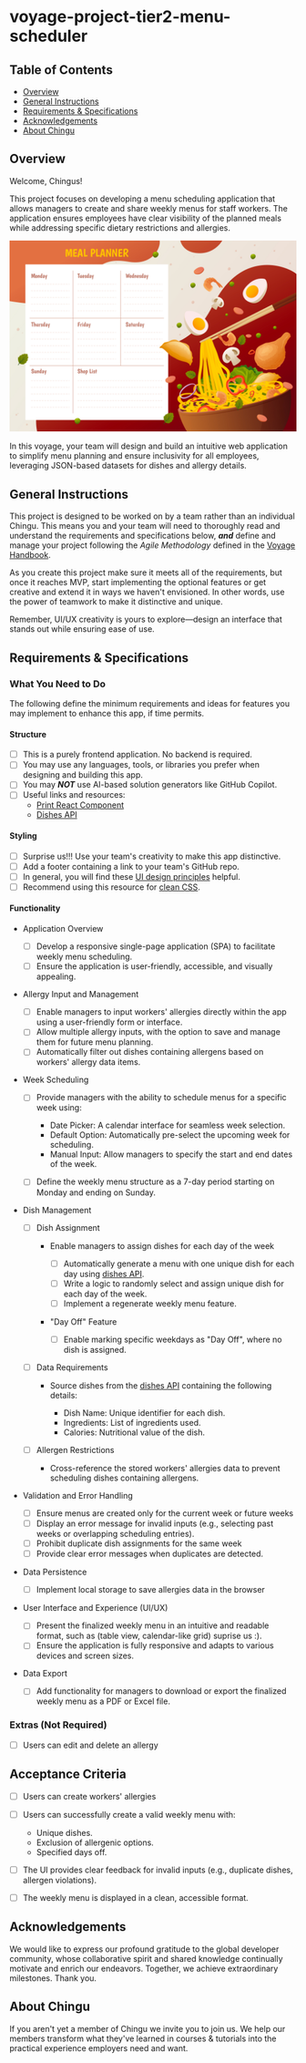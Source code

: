 # voyage-project-tier2-menu-scheduler

## Table of Contents

* [Overview](#overview)
* [General Instructions](#general-instructions)
* [Requirements & Specifications](#requirements-specifications)
* [Acknowledgements](#acknowledgements)
* [About Chingu](#about-chingu)

## Overview

Welcome, Chingus!

This project focuses on developing a menu scheduling application that allows managers to create and share weekly menus for staff workers. The application ensures employees have clear visibility of the planned meals while addressing specific dietary restrictions and allergies.

![Weekly Menu Scheduler](./assets/meal_planner.jpg)

In this voyage, your team will design and build an intuitive web application to simplify menu planning and ensure inclusivity for all employees, leveraging JSON-based datasets for dishes and allergy details.

## General Instructions

This project is designed to be worked on by a team rather than an individual
Chingu. This means you and your team will need to thoroughly read and
understand the requirements and specifications below, **_and_** define and
manage your project following the _Agile Methodology_ defined in the
[Voyage Handbook](https://github.com/chingu-voyages/Handbook/blob/main/docs/guides/voyage/voyage.md#voyage-guide).

As you create this project make sure it meets all of the requirements, but once
it reaches MVP, start implementing the optional features or get creative and
extend it in ways we haven't envisioned. In other words, use the power of
teamwork to make it distinctive and unique.

Remember, UI/UX creativity is yours to explore—design an interface that stands out while ensuring ease of use.

## Requirements & Specifications

### What You Need to Do

The following define the minimum requirements and ideas for features you may
implement to enhance this app, if time permits.

#### Structure

- [ ] This is a purely frontend application. No backend is required.
- [ ] You may use any languages, tools, or libraries you prefer when designing and building this app.
- [ ] You may **_NOT_** use AI-based solution generators like GitHub Copilot.
- [ ] Useful links and resources:
  - [Print React Component](https://www.npmjs.com/package/react-to-print)
  - [Dishes API](https://menus-api.vercel.app/dishes)

#### Styling

- [ ] Surprise us!!! Use your team's creativity to make this app distinctive.
- [ ] Add a footer containing a link to your team's GitHub repo.
- [ ] In general, you will find these [UI design principles](https://www.justinmind.com/ui-design/principles) helpful.
- [ ] Recommend using this resource for [clean CSS](https://israelmitolu.hashnode.dev/writing-cleaner-css-using-bem-methodology).

#### Functionality
- Application Overview

  - [ ] Develop a responsive single-page application (SPA) to facilitate weekly menu scheduling.
  - [ ] Ensure the application is user-friendly, accessible, and visually appealing.

- Allergy Input and Management

  - [ ] Enable managers to input workers' allergies directly within the app using a user-friendly form or interface.
  - [ ] Allow multiple allergy inputs, with the option to save and manage them for future menu planning.
  - [ ] Automatically filter out dishes containing allergens based on workers' allergy data items.
  
- Week Scheduling

  - [ ] Provide managers with the ability to schedule menus for a specific week using:
    - Date Picker: A calendar interface for seamless week selection.
    - Default Option: Automatically pre-select the upcoming week for scheduling.
    - Manual Input: Allow managers to specify the start and end dates of the week.

  - [ ] Define the weekly menu structure as a 7-day period starting on Monday and ending on Sunday.

- Dish Management

  - [ ] Dish Assignment

    - Enable managers to assign dishes for each day of the week

      - [ ] Automatically generate a menu with one unique dish for each day using [dishes API](https://menus-api.vercel.app/dishes).
      - [ ] Write a logic to randomly select and assign unique dish for each day of the week.
      - [ ] Implement a regenerate weekly menu feature.

    - "Day Off" Feature

      - [ ] Enable marking specific weekdays as "Day Off", where no dish is assigned.
  
  - [ ] Data Requirements

    - Source dishes from the [dishes API](https://menus-api.vercel.app/dishes) containing the following details:

      - Dish Name: Unique identifier for each dish.
      - Ingredients: List of ingredients used.
      - Calories: Nutritional value of the dish.

  - [ ] Allergen Restrictions

    - Cross-reference the stored workers' allergies data to prevent scheduling dishes containing allergens.

- Validation and Error Handling

  - [ ] Ensure menus are created only for the current week or future weeks
  - [ ] Display an error message for invalid inputs (e.g., selecting past weeks or overlapping scheduling entries).
  - [ ] Prohibit duplicate dish assignments for the same week
  - [ ] Provide clear error messages when duplicates are detected.

- Data Persistence

  - [ ] Implement local storage to save allergies data in the browser

- User Interface and Experience (UI/UX)

  - [ ] Present the finalized weekly menu in an intuitive and readable format, such as (table view, calendar-like grid) suprise us :).
  - [ ] Ensure the application is fully responsive and adapts to various devices and screen sizes.

- Data Export

  - [ ] Add functionality for managers to download or export the finalized weekly menu as a PDF or Excel file.
        
### Extras (Not Required)

  - [ ] Users can edit and delete an allergy

## Acceptance Criteria

  - [ ] Users can create workers' allergies

  - [ ] Users can successfully create a valid weekly menu with:
    - Unique dishes.
    - Exclusion of allergenic options.
    - Specified days off.
        
  - [ ] The UI provides clear feedback for invalid inputs (e.g., duplicate dishes, allergen violations).
  - [ ] The weekly menu is displayed in a clean, accessible format.


## Acknowledgements

We would like to express our profound gratitude to the global developer community, whose collaborative spirit and shared knowledge continually motivate and enrich our endeavors. Together, we achieve extraordinary milestones. Thank you.

## About Chingu

If you aren't yet a member of Chingu we invite you to join us. We help our
members transform what they've learned in courses & tutorials into the
practical experience employers need and want.

